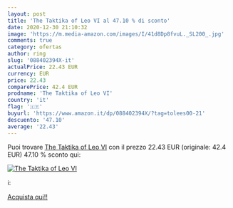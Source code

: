 ```yaml
---
layout: post
title: 'The Taktika of Leo VI al 47.10 % di sconto'
date: 2020-12-30 21:10:32
image: 'https://m.media-amazon.com/images/I/41d8Dp8fvuL._SL200_.jpg'
comments: true
category: ofertas
author: ring
slug: '088402394X-it'
actualPrice: 22.43 EUR
currency: EUR
price: 22.43
comparePrice: 42.4 EUR
prodname: 'The Taktika of Leo VI'
country: 'it'
flag: '🇮🇹'
buyurl: 'https://www.amazon.it/dp/088402394X/?tag=tolees00-21'
descuento: '47.10'
average: '22.43'
---
```


Puoi trovare [The Taktika of Leo VI](https://www.amazon.it/dp/088402394X/?tag=tolees00-21) con il prezzo 22.43 EUR (originale: 42.4 EUR) 47.10 % sconto qui:

[![The Taktika of Leo VI](https://m.media-amazon.com/images/I/41d8Dp8fvuL._SL200_.jpg)](https://www.amazon.it/dp/088402394X/?tag=tolees00-21)

ℹ️:


[Acquista qui!!](https://www.amazon.it/dp/088402394X/?tag=tolees00-21)
